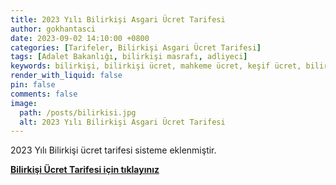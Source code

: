 ```yaml
---
title: 2023 Yılı Bilirkişi Asgari Ücret Tarifesi
author: gokhantasci
date: 2023-09-02 14:10:00 +0800
categories: [Tarifeler, Bilirkişi Asgari Ücret Tarifesi]
tags: [Adalet Bakanlığı, bilirkişi masrafı, adliyeci]
keywords: bilirkişi, bilirkişi ücret, mahkeme ücret, keşif ücret, bilirkişi ücreti, asgari ücret tarifesi, bilirkişi nedir
render_with_liquid: false
pin: false
comments: false
image:
  path: /posts/bilirkisi.jpg
  alt: 2023 Yılı Bilirkişi Asgari Ücret Tarifesi
---
```


2023 Yılı Bilirkişi ücret tarifesi sisteme eklenmiştir. 


[**Bilirkişi Ücret Tarifesi için tıklayınız**](https://adliyeci.com.tr/bilirkisiucret/)